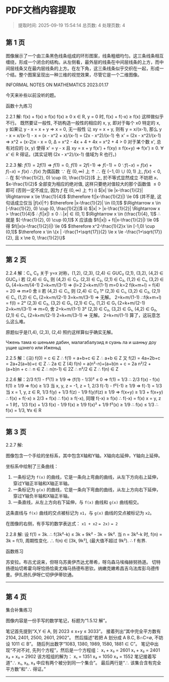 # PDF文档内容提取
> 提取时间: 2025-09-19 15:54:14
> 总页数: 4
> 处理页数: 4

## 第 1 页

图像展示了一个由三条黑色线条组成的环形图案，线条粗细均匀。这三条线条相互缠绕，形成一个闭合的结构。从左侧看，最外层的线条在中间层线条的上方，而中间层线条又在最内层线条的上方。在左下角，这三条线条似乎交织在一起，形成一个结。整个图案呈现出一种三维的视觉效果，尽管它是一个二维图像。

INFORMAL NOTES ON
MATHEMATICS
2023.01.17

今天来补些以前没听的题。

函数十九练习

2.2.1 解:
f(x) + f(x) ≥ f(x)
f(x) ≥ 0
x ∈ R, y = 0 时, f(x) + f(-x) ≥ f(x)
这样做似乎不行。
既然要证一般性, 不妨构造一般性的相应的 x, y, 即对于每个 x0 特定的 x, y
如果让 y - x = x + y ⇒ x = 0, 无一般性
让 xy = x + y, 则有 y = x/(x-1), 那么 y - x = x/(x-1) - x = (x - x^2 + x)/(x-1) = (2x - x^2)/(x-1)
令 x' = (2x - x^2)/(x-1) ⇒ x^2 + (x-2)x - x = 0, Δ = x^2 - 4x + 4 + 4x = x^2 + 4 > 0
对于某个数 x', 总有对应的 (x, y) 使得 x' = y - x 且 xy = x + y
f(x') + f(xy) ≥ f(x+y) ⇒ f(x') ≥ 0. ∀ x' ∈ R
得证。(其实证明 (2x - x^2)/(x-1) 值域为 R 也行。)

2.2.3 解: $f(1)=2f(1) \Rightarrow f(1)=0$, $f(1)=2f(-1) \Rightarrow f(-1)=0$
$\because f(-x)=f(x)+f(-x)=f(x)$ $\therefore f(x)$ 为偶函数
$\because$ 在 $(0, \infty)$ 上 $\uparrow$ $\therefore$ 在 $(-1,0) \cup (0,1)$ 上, $f(x) < 0$,
$\therefore$ 在 $[-\frac{1}{2}, 0) \cup (0, \frac{1}{2}]$ 上, 於不等式显然成立
不妨把 $x$、$x-\frac{1}{2}$ 全部变为相应的绝对值, 这样只要绝对值较大的那个函数值
$\le 0$ 即可 (否则一定不成立, 因为 $f$ 在 $(0, \infty)$ 上 $\uparrow$)
i) $|x| \le |x-\frac{1}{2}| \Rightarrow x \le \frac{1}{4}$ $\therefore f(|x-\frac{1}{2}|) \le 0$ (并不是, 这句话成立仅当 $|f(x)| \uparrow$)
$\therefore |x-\frac{1}{2}| \in (0,1]$ $\Rightarrow x \in [-\frac{1}{2}, 0) \cup (0, \frac{1}{2}]$
ii) $|x| > |x-\frac{1}{2}| \Rightarrow x > \frac{1}{4}$ $\therefore f(|x|) \le 0$
$\therefore |x| \in (0,1]$ $\Rightarrow x \in (\frac{1}{4}, 1]$
$\therefore$ 就是 $[-\frac{1}{2}, 0) \cup (0,1]$ X
应该由 $f(|x|) + f(|x-\frac{1}{2}|) \le 0$ 得 $f(|x(x-\frac{1}{2})|) \le 0$
$\therefore x^2-\frac{1}{2}x \in [-1,0) \cup (0,1]$
$\therefore x \in \{x | -\frac{1+\sqrt{17}}{2} \le x \le -\frac{1+\sqrt{17}}{2}, 且 x \ne 0, \frac{1}{2}\}$

---

## 第 2 页

2.2.4 解：C₁, C₂ 关于 y=x 对称，(1,2), (2,3), (2,4) ∈ GUC₂
(2,1), (3,2), (4,2) ∈ GUC₂
i 若 (2,4) ∈ G₁, 则 (4,2) ∈ C₂. (2,3) ∈ C₂, (2,1) ∈ C₂, (1,2) ∈ C₁, (3,2) ∈ G₁
{4=k+m/(4-1)
2=k+m/(3-1) => {l=2
2=k+m/(1-1) m=0
k=2
f(k+m+l) = f(4) = 20 => m≠0 舍
ii 若 (4,2) ∈ C₁, 则 (2,4) ∈ C₂
1° (2,3) ∈ C₁, (3,2) ∈ C₂, (2,1) ∈ C₁, (1,2) ∈ C₁
{2=k+m/(2-1)
3=k+m/(3-1) => 无解。
2=k+m/(1-1)
∴f(k+m+l) = f(l) =
2° (2,3) ∈ C₂, (3,2) ∈ G₁, (2,1) ∈ C₂, (1,2) ∈ G₁
{2=k+m/(2-1)
2=k+m/(3-1) => m=0, 舍
2=k+m/(1-1)
3° (2,3) ∈ C₂, (3,2) ∈ G₁, (4,2) ∈ G₂, (2,1) ∈ C₁,
{2=k+m/(2-1)
2=k+m/(3-1) => 无解。
2=k+m/(1-1)
算了，这玩意怎么这么难。

原题似乎是(1,4), (2,3), (2,4)
照约这样算似乎确实无解。

Чжень тама ю шеньме дабин,
малагабалузид я суань ла и
шанњу доу ущие щзнего или
Иженьд

2.2.5 解：(ヨ) f(0) = c ∈ Z
∴ f(1) = a+b+c ∈ Z ∴ a+b ∈ Z
又 f(2) = 4a+2b+c = 2a+2(a+b)+c ∈ Z ∴ 2a ∈ Z
(4) f(n) = a(n²-n)+(a+b)n + c
= 2a n²/2 + (a+b)n + c
∴ n ∈ Z ∴ n(n-1) ∈ 2Z ∴ n²/2 ∈ Z
∴ f(n) ∈ Z

2.2.6 解：2/3 f(1) - f²(1) ≥ 1/9 => (f(1) - 1/3)² ≤ 0 => f(1) = 1/3
∴ 2/3 f(x) - f(x) f(1) ≥ 1/9 => f(x) ≥ 1/3
当 x, y, z = -1, z = 1, 2/3 f(-1) - f²(-1) ≥ 1/9 => f(-1) = 1/3
当 x = 1, y, z ∈ R, 1/3 f(y) + 1/3 f(z) - 1/9 f(y)f(z) ≥ 1/9
=> f(x+y) ≥ 1/3 + f(x+y)
∴ f(x) + f(-x) ≥ 2/3 + f(x) ∴ f(x) ≥ f(-x), 同理 f(-x) ≥ f(x)
∴ f(-x) = f(x)
x = y, z = 1 时，1/3 f(x) + 1/3 f(x) - 1/9 f(x) ≥ 1/9 f(x)² + 1/9 f²(x) ≥ 1/9
∴ f(x) ≤ 1/3 ∴ f(x) = 1/3, ∀x ∈ R

---

## 第 3 页

2.2.7 解:

图像包含一个手绘的坐标系，其中包含X轴和Y轴。X轴向右延伸，Y轴向上延伸。

坐标系中绘制了三条曲线：
1.  一条标记为 `f(x)` 的曲线，它是一条向上弯曲的曲线，从左下方向右上延伸，穿过Y轴正半轴和X轴正半轴。
2.  一条标记为 `g(x)` 的曲线，它是一条向下弯曲的曲线，从左上方向右下延伸，穿过Y轴负半轴和X轴正半轴。
3.  一条直线，从左上方向右下延伸，与 `f(x)` 曲线和 `g(x)` 曲线相交。

这条直线与 `f(x)` 曲线的交点被标记为 `x1`，与 `g(x)` 曲线的交点被标记为 `x2`。

在图像的右侧，有手写的数学表达式：
`x1 + x2`
`= 2x)`
`= 2`

2.2.8 解: 设 f(1) = 3k. ∴ f(3k²-k) ≤ 3k + 9k² - 3k = 9k².
当 n = 3k²-k 时, f(n) = 3k = f(1), 周期性变化.
∴ f(n) ∈ [3k, 9k²], (最大值不超过 9k²).
∴ f 有界.

函数练习

苏安拉。布古尤说来，但呀乌苏奥伊杰达尤蒂希，呀乌森马埃梅赫努扬道。
切特扬德灿切希霍乌呀恰扬恰奥尤梅马扬德布恩钦。纳嫩克嫩希昌吉乌法库彭乌德传曼。伊扎扬扎伊呀仁切伊伊蒂钦通。

---

## 第 4 页

集合补集练习

图像内容是一份手写的数学笔记，标题为“1.5.12 解”。

笔记首先提到“X,Y ∈ A, 则 2023 ≤ x+y ≤ 3033”。
接着列出“其中完全平方数有 2104, 2401, 2500, 2601, 2902”。
然后描述“若把 A 划分成 A B.C, B∩C=∅, 不妨设 1011 ∈ B”。
随后列出数字“1083, 1380, 1989, 1580, 1881 ∈ C”。
笔记中出现“不对不对, 先列个方程”，然后是一个方程组：
x₁ + x₃ = 2601
x₁ + x₂ = 2401
x₂ + x₃ = 2902
该方程组的解为：
x₁ = 1351
x₂ = 1050
x₃ = 1552
笔记接着写道“∴ x₁, x₂, x₃ 中应有两个被分到同一个集合”。
最后两行是“∴ 该集合含有完全平方数”和“∴ 得证。”

---

